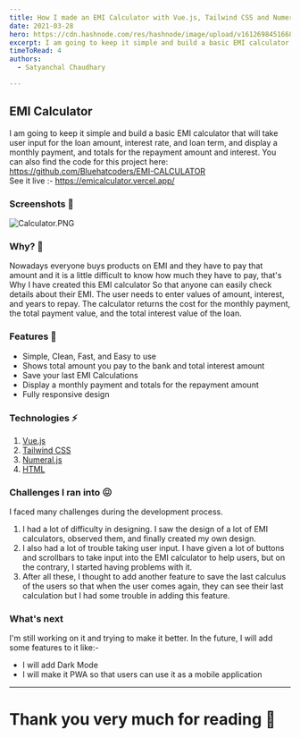 ```yaml
---
title: How I made an EMI Calculator with Vue.js, Tailwind CSS and Numeral.js
date: 2021-03-28
hero: https://cdn.hashnode.com/res/hashnode/image/upload/v1612698451668/EAabA9VEe.jpeg?w=1600&h=840&fit=crop&crop=entropy&auto=compress
excerpt: I am going to keep it simple and build a basic EMI calculator that will take user input for the loan amount, interest rate, and loan term, and display a monthly payment, and totals for the repayment amount and interest.
timeToRead: 4
authors:
  - Satyanchal Chaudhary

---
```



## EMI Calculator 
I am going to keep it simple and build a basic EMI calculator that will take user input for the loan amount, interest rate, and loan term, and display a monthly payment, and totals for the repayment amount and interest. You can also find the code for this project here:
https://github.com/Bluehatcoders/EMI-CALCULATOR
<br>See it live :- https://emicalculator.vercel.app/

### Screenshots 📸

![Calculator.PNG](https://cdn.hashnode.com/res/hashnode/image/upload/v1612696086307/DmoqHERj3.png)

### Why? 🤔
Nowadays everyone buys products on EMI and they have to pay that amount and it is a little difficult to know how much they have to pay, that's Why I have created this EMI calculator So that anyone can easily check details about their EMI. The user needs to enter values of amount, interest, and years to repay. The calculator returns the cost for the monthly payment, the total payment value, and the total interest value of the loan.

### Features 🥇
-  Simple, Clean, Fast, and Easy to use
-  Shows total amount you pay to the bank and total interest amount
-  Save your last EMI Calculations
-  Display a monthly payment and totals for the repayment amount
-  Fully responsive design



### Technologies ⚡️
1.  [Vue.js](https://vuejs.org/) 
2.  [Tailwind CSS](https://tailwindcss.com) 
3.  [Numeral.js](http://numeraljs.com/) 
4.  [HTML](https://html.spec.whatwg.org/)

### Challenges I ran into 😖
I faced many challenges during the development process.
1.  I had a lot of difficulty in designing. I saw the design of a lot of EMI calculators, observed them, and finally created my own design.
2. I also had a lot of trouble taking user input. I have given a lot of buttons and scrollbars to take input into the EMI calculator to help users, but on the contrary, I started having problems with it.
3. After all these, I thought to add another feature to save the last calculus of the users so that when the user comes again, they can see their last calculation but I had some trouble in adding this feature.

### What's next 
I'm still working on it and trying to make it better. In the future, I will add some features to it like:- 
-  I will add Dark Mode 
-  I will make it PWA so that users can use it as a mobile application

<hr>

# Thank you very much for reading 🙏


